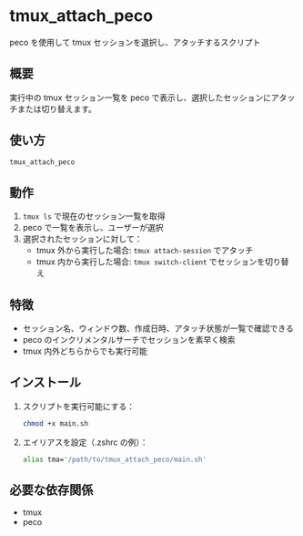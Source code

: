 # tmux_attach_peco

peco を使用して tmux セッションを選択し、アタッチするスクリプト

## 概要

実行中の tmux セッション一覧を peco で表示し、選択したセッションにアタッチまたは切り替えます。

## 使い方

```bash
tmux_attach_peco
```

## 動作

1. `tmux ls` で現在のセッション一覧を取得
2. peco で一覧を表示し、ユーザーが選択
3. 選択されたセッションに対して：
   - tmux 外から実行した場合: `tmux attach-session` でアタッチ
   - tmux 内から実行した場合: `tmux switch-client` でセッションを切り替え

## 特徴

- セッション名、ウィンドウ数、作成日時、アタッチ状態が一覧で確認できる
- peco のインクリメンタルサーチでセッションを素早く検索
- tmux 内外どちらからでも実行可能

## インストール

1. スクリプトを実行可能にする：

   ```bash
   chmod +x main.sh
   ```

2. エイリアスを設定（.zshrc の例）：
   ```bash
   alias tma='/path/to/tmux_attach_peco/main.sh'
   ```

## 必要な依存関係

- tmux
- peco
